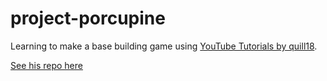 ﻿# project-porcupine

Learning to make a base building game using [YouTube Tutorials by quill18](https://www.youtube.com/user/quill18creates/playlists).

[See his repo here](https://github.com/quill18/ProjectPorcupine)